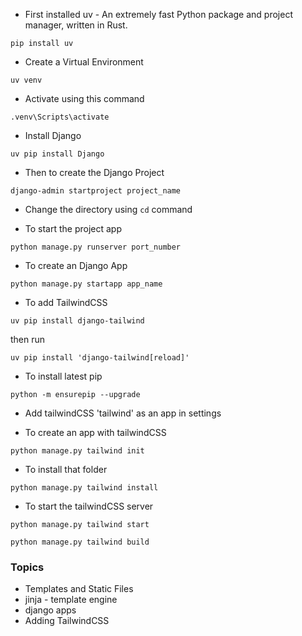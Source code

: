 - First installed uv - An extremely fast Python package and project manager, written in Rust.
```
pip install uv
```

- Create a Virtual Environment
```
uv venv
```

- Activate using this command
```
.venv\Scripts\activate
```

- Install Django
```
uv pip install Django
```

- Then to create the Django Project
```
django-admin startproject project_name
```
- Change the directory using ```cd``` command

- To start the project app
```
python manage.py runserver port_number
```

- To create an Django App
```
python manage.py startapp app_name
```

- To add TailwindCSS
```
uv pip install django-tailwind
```
then run
```
uv pip install 'django-tailwind[reload]'
```

- To install latest pip
```
python -m ensurepip --upgrade
```
- Add tailwindCSS 'tailwind' as an app in settings

- To create an app with tailwindCSS
```
python manage.py tailwind init
```

- To install that folder
```
python manage.py tailwind install
```

- To start the tailwindCSS server
```
python manage.py tailwind start
```

```
python manage.py tailwind build
```

### Topics
- Templates and Static Files
- jinja - template engine
- django apps
- Adding TailwindCSS